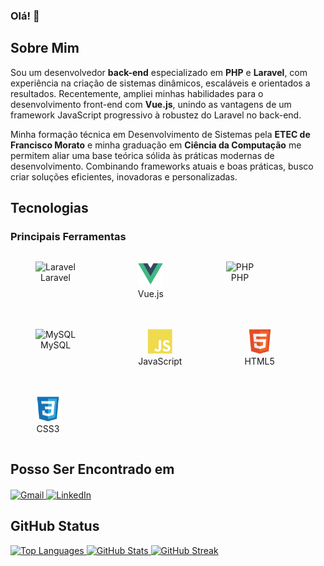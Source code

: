### Olá! 👋

## Sobre Mim
Sou um desenvolvedor **back-end** especializado em **PHP** e **Laravel**, com experiência na criação de sistemas dinâmicos, escaláveis e orientados a resultados. Recentemente, ampliei minhas habilidades para o desenvolvimento front-end com **Vue.js**, unindo as vantagens de um framework JavaScript progressivo à robustez do Laravel no back-end.  

Minha formação técnica em Desenvolvimento de Sistemas pela **ETEC de Francisco Morato** e minha graduação em **Ciência da Computação** me permitem aliar uma base teórica sólida às práticas modernas de desenvolvimento. Combinando frameworks atuais e boas práticas, busco criar soluções eficientes, inovadoras e personalizadas.

## Tecnologias

### Principais Ferramentas
 <div style="display: flex; flex-wrap: wrap; gap: 20px;">
 <figure style="text-align: center;">
     <img src="https://upload.wikimedia.org/wikipedia/commons/9/9a/Laravel.svg" alt="Laravel" height="40" width="40"/>
  <figcaption>Laravel</figcaption>
</figure>
  
  <figure style="text-align: center;">
    <img src="https://raw.githubusercontent.com/devicons/devicon/master/icons/vuejs/vuejs-original.svg" alt="Vue.js" height="40" width="40"/>
    <figcaption>Vue.js</figcaption>
  </figure>

  <figure style="text-align: center;">
    <img src="https://cdn-icons-png.flaticon.com/128/5968/5968332.png" alt="PHP" height="40" width="40"/>
    <figcaption>PHP</figcaption>
  </figure>

  <figure style="text-align: center;">
    <img src="https://img.icons8.com/fluency/256/mysql-logo.png" alt="MySQL" height="40" width="40"/>
    <figcaption>MySQL</figcaption>
  </figure>

  <figure style="text-align: center;">
    <img src="https://raw.githubusercontent.com/devicons/devicon/master/icons/javascript/javascript-plain.svg" alt="JavaScript" height="40" width="40"/>
    <figcaption>JavaScript</figcaption>
  </figure>

  <figure style="text-align: center;">
    <img src="https://raw.githubusercontent.com/devicons/devicon/master/icons/html5/html5-original.svg" alt="HTML5" height="40" width="40"/>
    <figcaption>HTML5</figcaption>
  </figure>

  <figure style="text-align: center;">
    <img src="https://raw.githubusercontent.com/devicons/devicon/master/icons/css3/css3-original.svg" alt="CSS3" height="40" width="40"/>
    <figcaption>CSS3</figcaption>
  </figure>
</div>

 

## Posso Ser Encontrado em
<div style="margin-top: 20px;">
  <a href="mailto:joaojpwa@gmail.com" target="_blank">
    <img src="https://img.shields.io/badge/-Gmail-DB4437?style=for-the-badge&logo=gmail&logoColor=white" alt="Gmail"/>
  </a>
  <a href="https://www.linkedin.com/in/joão-pedro-g/" target="_blank">
    <img src="https://img.shields.io/badge/-LinkedIn-0A66C2?style=for-the-badge&logo=linkedin&logoColor=white" alt="LinkedIn"/>
  </a>
</div>

## GitHub Status
<a href="https://github.com/joaojp900/joaojp900">
  <img src="https://github-readme-stats.vercel.app/api/top-langs/?username=joaojp900&theme=dark&layout=compact" alt="Top Languages" />
  <img src="https://github-readme-stats.vercel.app/api?username=joaojp900&show_icons=true&theme=dark&include_all_commits=true&count_private=true&hide=prs" alt="GitHub Stats" />
  <img src="https://github-readme-streak-stats.herokuapp.com/?user=joaojp900&theme=dark&hide_border=true&include_all_commits=true" alt="GitHub Streak" />
</a>
